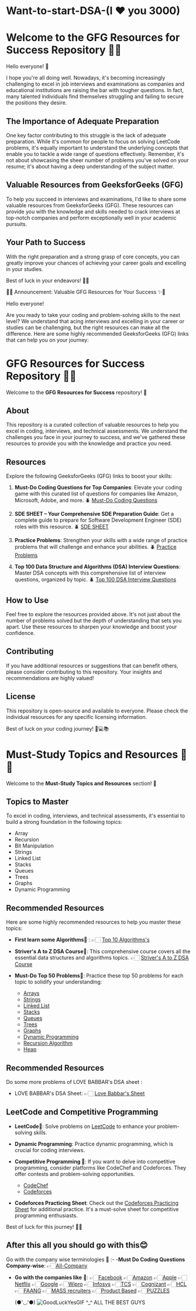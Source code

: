 # Want-to-start-DSA-(I ❤️ you 3000)
# Welcome to the GFG Resources for Success Repository 🚀✨

Hello everyone! 👋

I hope you're all doing well. Nowadays, it's becoming increasingly challenging to excel in job interviews and examinations as companies and educational institutions are raising the bar with tougher questions. In fact, many talented individuals find themselves struggling and failing to secure the positions they desire.

## The Importance of Adequate Preparation

One key factor contributing to this struggle is the lack of adequate preparation. While it's common for people to focus on solving LeetCode problems, it's equally important to understand the underlying concepts that enable you to tackle a wide range of questions effectively. Remember, it's not about showcasing the sheer number of problems you've solved on your resume; it's about having a deep understanding of the subject matter.

## Valuable Resources from GeeksforGeeks (GFG)

To help you succeed in interviews and examinations, I'd like to share some valuable resources from GeeksforGeeks (GFG). These resources can provide you with the knowledge and skills needed to crack interviews at top-notch companies and perform exceptionally well in your academic pursuits.

## Your Path to Success

With the right preparation and a strong grasp of core concepts, you can greatly improve your chances of achieving your career goals and excelling in your studies.

Best of luck in your endeavors! 🚀💪

    
  🚀✨ Announcement: Valuable GFG Resources for Your Success ✨🚀
    
Hello everyone!

Are you ready to take your coding and problem-solving skills to the next level? We understand that acing interviews and excelling in your career or studies can be challenging, but the right resources can make all the difference. Here are some highly recommended GeeksforGeeks (GFG) links that can help you on your journey:

# GFG Resources for Success Repository 🚀✨

Welcome to the **GFG Resources for Success** repository! 🌟

## About

This repository is a curated collection of valuable resources to help you excel in coding, interviews, and technical assessments. We understand the challenges you face in your journey to success, and we've gathered these resources to provide you with the knowledge and practice you need.

## Resources

Explore the following GeeksforGeeks (GFG) links to boost your skills:

1. **Must-Do Coding Questions for Top Companies**: Elevate your coding game with this curated list of questions for companies like Amazon, Microsoft, Adobe, and more.
   🪲 [Must-Do Coding Questions](https://www.geeksforgeeks.org/must-do-coding-questions-for-companies-like-amazon-microsoft-adobe/?ref=lbp)

2. **SDE SHEET – Your Comprehensive SDE Preparation Guide**: Get a complete guide to prepare for Software Development Engineer (SDE) roles with this resource.
   🪲 [SDE SHEET](https://www.geeksforgeeks.org/sde-sheet-a-complete-guide-for-sde-preparation/?ref=shm)

3. **Practice Problems**: Strengthen your skills with a wide range of practice problems that will challenge and enhance your abilities.
   🪲 [Practice Problems](https://practice.geeksforgeeks.org/explore?page=1&sortBy=submissions)

4. **Top 100 Data Structure and Algorithms (DSA) Interview Questions**: Master DSA concepts with this comprehensive list of interview questions, organized by topic.
   🪲 [Top 100 DSA Interview Questions](https://www.geeksforgeeks.org/top-100-data-structure-and-algorithms-dsa-interview-questions-topic-wise/)

## How to Use

Feel free to explore the resources provided above. It's not just about the number of problems solved but the depth of understanding that sets you apart. Use these resources to sharpen your knowledge and boost your confidence.

## Contributing

If you have additional resources or suggestions that can benefit others, please consider contributing to this repository. Your insights and recommendations are highly valued!

## License

This repository is open-source and available to everyone. Please check the individual resources for any specific licensing information.

Best of luck on your coding journey! 🌟💻📚

# Must-Study Topics and Resources 🚀✨

Welcome to the **Must-Study Topics and Resources** section! 🌟

## Topics to Master

To excel in coding, interviews, and technical assessments, it's essential to build a strong foundation in the following topics:
- Array
- Recursion
- Bit Manipulation
- Strings
- Linked List
- Stacks
- Queues
- Trees
- Graphs
- Dynamic Programming

## Recommended Resources

Here are some highly recommended resources to help you master these topics:
- **First learn some Algorithms💪** :
   👉🏻 [Top 10 Algorithms's](https://www.geeksforgeeks.org/algorithms-for-interviews/)

- **Striver's A to Z DSA Course💪**: This comprehensive course covers all the essential data structures and algorithms topics.
   👉🏻 [Striver's A to Z DSA Course](https://takeuforward.org/strivers-a2z-dsa-course/strivers-a2z-dsa-course-sheet-2/)
  

- **Must-Do Top 50 Problems💪**: Practice these top 50 problems for each topic to solidify your understanding:
   - [Arrays](https://www.geeksforgeeks.org/top-50-array-coding-problems-for-interviews/)
   - [Strings](https://www.geeksforgeeks.org/top-50-string-coding-problems-for-interviews/?ref=shm)
   - [Linked List](https://www.geeksforgeeks.org/top-20-linked-list-interview-question/)
   - [Stacks](https://www.geeksforgeeks.org/top-50-problems-on-stack-data-structure-asked-in-interviews/)
   - [Queues](https://www.geeksforgeeks.org/top-50-problems-on-queue-data-structure-asked-in-sde-interviews/)
   - [Trees](https://www.geeksforgeeks.org/top-50-tree-coding-problems-for-interviews/?ref=shm)
   - [Graphs](https://www.geeksforgeeks.org/top-50-graph-coding-problems-for-interviews/?ref=shm)
   - [Dynamic Programming](https://www.geeksforgeeks.org/top-50-dynamic-programming-coding-problems-for-interviews/?ref=shm)
   - [Recursion Algorithm](https://www.geeksforgeeks.org/top-50-interview-problems-on-recursion-algorithm/)
   - [Heap](https://www.geeksforgeeks.org/top-50-problems-on-heap-data-structure-asked-in-interviews/)


## Recommended Resources
 Do some more problems of LOVE BABBAR's DSA sheet :
 - LOVE BABBAR's DSA Sheet:
   👉🏻 [Love Babbar's Sheet](https://450dsa.com/array)
 
## LeetCode and Competitive Programming

- **LeetCode💪**: Solve problems on [LeetCode](https://leetcode.com/) to enhance your problem-solving skills.

- **Dynamic Programming**: Practice dynamic programming, which is crucial for coding interviews.

- **Competitive Programming 💪**: If you want to delve into competitive programming, consider platforms like CodeChef and Codeforces. They offer contests and problem-solving opportunities.
   - [CodeChef](https://www.codechef.com/)
   - [Codeforces](https://codeforces.com/)

- **Codeforces Practicing Sheet**: Check out the [Codeforces Practicing Sheet](https://takeuforward.org/interview-experience/strivers-cp-sheet/) for additional practice. It's a must-solve sheet for competitive programming enthusiasts.

 Best of luck for this  journey! 🚀💪
 
 ## After this all you should go with this😊
 Go with the company wise terminologies 💪 :-
 -**Must Do Coding Questions Company-wise**:
    👉🏻[All-Company](https://www.geeksforgeeks.org/must-coding-questions-company-wise/)
  
 - **Go with the companies like** 💪:
    👉🏻[Facebook](https://www.geeksforgeeks.org/facebookmeta-sde-sheet-interview-questions-and-answers/?ref=ghm)
    👉🏻[Amazon](https://www.geeksforgeeks.org/amazon-sde-sheet-interview-questions-and-answers/?ref=ghm)
    👉🏻[Apple](https://www.geeksforgeeks.org/apple-sde-sheet-interview-questions-and-answers/?ref=ghm)
    👉🏻[Netflix](https://www.geeksforgeeks.org/netflix-sde-sheet-interview-questions-and-answers/?ref=ghm)
    👉🏻[Google](https://www.geeksforgeeks.org/google-sde-sheet-interview-questions-and-answers/?ref=ghm)
    👉🏻[Wipro](https://www.geeksforgeeks.org/wipro-sde-sheet-interview-questions-and-answers/?ref=ghm)
    👉🏻[Infosys](https://www.geeksforgeeks.org/infosys-sde-sheet-interview-questions-and-answers/?ref=ghm)
    👉🏻[TCS](https://www.geeksforgeeks.org/tcs-sde-sheet-interview-questions-and-answers/?ref=ghm)
    👉🏻[Cognizant](https://www.geeksforgeeks.org/cognizant-sde-sheet-interview-questions-and-answers/?ref=ghm)
    👉🏻[HCL](https://www.geeksforgeeks.org/hcl-sde-sheet-interview-questions-and-answers/?ref=ghm)
    👉🏻[FAANG](https://www.geeksforgeeks.org/must-do-coding-questions-for-companies-like-amazon-microsoft-adobe/?ref=ghm)
    👉🏻[MASS recruiters](https://www.geeksforgeeks.org/must-do-questions-for-companies-like-tcs-cts-hcl-ibm/?ref=ghm)
    👉🏻[Product Based](https://www.geeksforgeeks.org/must-do-coding-questions-for-product-based-companies/?ref=ghm)
    👉🏻[PUZZLES](https://www.geeksforgeeks.org/top-100-puzzles-asked-in-interviews/?ref=ghm)

    
 
                                                                          


                   
                                  
                               
   (●'◡'●)  ![GoodLuckYesGIF](https://github.com/Dynamic-Aryan/Want-to-start-DSA-0-to-Hero/assets/97832985/bcdac772-2624-4b77-bcd5-17b68667c3a9)
   ^_^    ALL THE BEST GUYS                                            

                                                                                                                      
        
            
